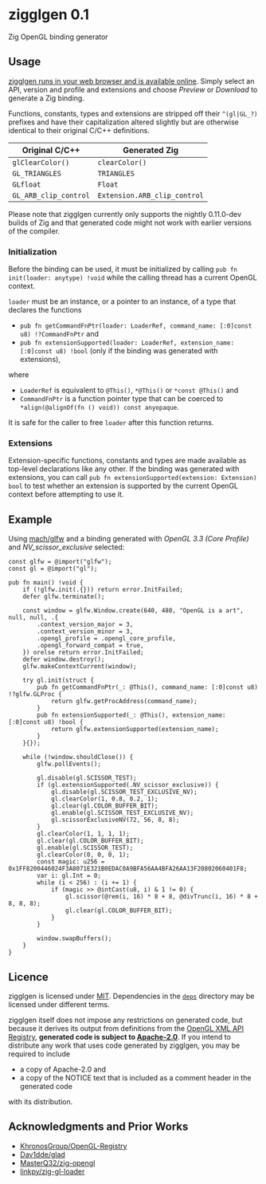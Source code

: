 # zigglgen 0.1

Zig OpenGL binding generator

## Usage

[zigglgen runs in your web browser and is available online](https://castholm.github.io/zigglgen). Simply select an API,
version and profile and extensions and choose *Preview* or *Download* to generate a Zig binding.

Functions, constants, types and extensions are stripped off their `^(gl|GL_?)` prefixes and have their capitalization
altered slightly but are otherwise identical to their original C/C++ definitions.

| Original C/C++        | Generated Zig                |
|-----------------------|------------------------------|
| `glClearColor()`      | `clearColor()`               |
| `GL_TRIANGLES`        | `TRIANGLES`                  |
| `GLfloat`             | `Float`                      |
| `GL_ARB_clip_control` | `Extension.ARB_clip_control` |

Please note that zigglgen currently only supports the nightly 0.11.0-dev builds of Zig and that generated code might not
work with earlier versions of the compiler.

### Initialization

Before the binding can be used, it must be initialized by calling `pub fn init(loader: anytype) !void` while the calling
thread has a current OpenGL context.

`loader` must be an instance, or a pointer to an instance, of a type that declares the functions

- `pub fn getCommandFnPtr(loader: LoaderRef, command_name: [:0]const u8) !?CommandFnPtr` and
- `pub fn extensionSupported(loader: LoaderRef, extension_name: [:0]const u8) !bool` (only if the binding was generated
  with extensions),

where

- `LoaderRef` is equivalent to `@This()`, `*@This()` or `*const @This()` and
- `CommandFnPtr` is a function pointer type that can be coerced to `*align(@alignOf(fn () void)) const anyopaque`.

It is safe for the caller to free `loader` after this function returns.

### Extensions

Extension-specific functions, constants and types are made available as top-level declarations like any other. If the
binding was generated with extensions, you can call `pub fn extensionSupported(extension: Extension) bool` to test
whether an extension is supported by the current OpenGL context before attempting to use it.

## Example

Using [mach/glfw](https://github.com/hexops/mach-glfw) and a binding generated with *OpenGL 3.3 (Core Profile)* and
*NV_scissor_exclusive* selected:

```zig
const glfw = @import("glfw");
const gl = @import("gl");

pub fn main() !void {
    if (!glfw.init(.{})) return error.InitFailed;
    defer glfw.terminate();

    const window = glfw.Window.create(640, 480, "OpenGL is a art", null, null, .{
        .context_version_major = 3,
        .context_version_minor = 3,
        .opengl_profile = .opengl_core_profile,
        .opengl_forward_compat = true,
    }) orelse return error.InitFailed;
    defer window.destroy();
    glfw.makeContextCurrent(window);

    try gl.init(struct {
        pub fn getCommandFnPtr(_: @This(), command_name: [:0]const u8) !?glfw.GLProc {
            return glfw.getProcAddress(command_name);
        }
        pub fn extensionSupported(_: @This(), extension_name: [:0]const u8) !bool {
            return glfw.extensionSupported(extension_name);
        }
    }{});

    while (!window.shouldClose()) {
        glfw.pollEvents();

        gl.disable(gl.SCISSOR_TEST);
        if (gl.extensionSupported(.NV_scissor_exclusive)) {
            gl.disable(gl.SCISSOR_TEST_EXCLUSIVE_NV);
            gl.clearColor(1, 0.8, 0.2, 1);
            gl.clear(gl.COLOR_BUFFER_BIT);
            gl.enable(gl.SCISSOR_TEST_EXCLUSIVE_NV);
            gl.scissorExclusiveNV(72, 56, 8, 8);
        }
        gl.clearColor(1, 1, 1, 1);
        gl.clear(gl.COLOR_BUFFER_BIT);
        gl.enable(gl.SCISSOR_TEST);
        gl.clearColor(0, 0, 0, 1);
        const magic: u256 = 0x1FF8200446024F3A8071E321B0EDAC0A9BFA56AA4BFA26AA13F20802060401F8;
        var i: gl.Int = 0;
        while (i < 256) : (i += 1) {
            if (magic >> @intCast(u8, i) & 1 != 0) {
                gl.scissor(@rem(i, 16) * 8 + 8, @divTrunc(i, 16) * 8 + 8, 8, 8);
                gl.clear(gl.COLOR_BUFFER_BIT);
            }
        }

        window.swapBuffers();
    }
}
```

## Licence

zigglgen is licensed under [MIT](LICENSE.md). Dependencies in the [`deps`](deps) directory may be licensed under
different terms.

zigglgen itself does not impose any restrictions on generated code, but because it derives its output from definitions
from the [OpenGL XML API Registry](deps/gl.xml), **generated code is subject to
[Apache-2.0](deps/LICENSE-Apache-2.0.txt)**. If you intend to distribute any work that uses code generated by zigglgen,
you may be required to include

- a copy of Apache-2.0 and
- a copy of the NOTICE text that is included as a comment header in the generated code

with its distribution.

## Acknowledgments and Prior Works

- [KhronosGroup/OpenGL-Registry](https://github.com/KhronosGroup/OpenGL-Registry)
- [Dav1dde/glad](https://github.com/Dav1dde/glad)
- [MasterQ32/zig-opengl](https://github.com/MasterQ32/zig-opengl)
- [linkpy/zig-gl-loader](https://github.com/linkpy/zig-gl-loader)
